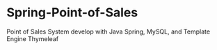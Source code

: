# Spring-Point-of-Sales
Point of Sales System develop with Java Spring, MySQL, and Template Engine Thymeleaf
